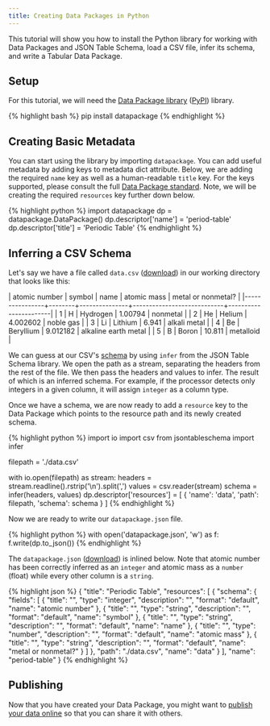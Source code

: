 ```yaml
---
title: Creating Data Packages in Python
---
```


This tutorial will show you how to install the Python library for
working with Data Packages and JSON Table Schema, load a CSV file,
infer its schema, and write a Tabular Data Package.

## Setup 

For this tutorial, we will need the
[Data Package library](https://github.com/frictionlessdata/datapackage-py)
([PyPI](https://pypi.python.org/pypi/datapackage)) library.

{% highlight bash %}
pip install datapackage
{% endhighlight %}

## Creating Basic Metadata

You can start using the library by importing `datapackage`.  You can
add useful metadata by adding keys to metadata dict attribute.  Below,
we are adding the required `name` key as well as a human-readable
`title` key.  For the keys supported, please consult the full
[Data Package standard](http://specs.frictionlessdata.io/data-packages/#metadata).
Note, we will be creating the required `resources` key further down
below.

{% highlight python %}
import datapackage
dp = datapackage.DataPackage()
dp.descriptor['name'] = 'period-table'
dp.descriptor['title'] = 'Periodic Table'
{% endhighlight %}

## Inferring a CSV Schema 

Let's say we have a file called `data.csv`
([download](https://github.com/frictionlessdata/example-data-packages/blob/master/periodic-table/data.csv)) in our working
directory that looks like this:

|  atomic number | symbol | name          | atomic mass | metal or nonmetal?    |
|----------------+--------+---------------+----------------------------+-----------------------|
|  1             | H      | Hydrogen      | 1.00794                 | nonmetal              |
|  2             | He     | Helium        | 4.002602                | noble gas             |
|  3             | Li     | Lithium       | 6.941                   | alkali metal          |
|  4             | Be     | Beryllium     | 9.012182                | alkaline earth metal  |
|  5             | B      | Boron         | 10.811                  | metalloid             |

We can guess at our CSV's [schema](/guides/json-table-schema/) by
using `infer` from the JSON Table Schema library.  We open the path as
a stream, separating the headers from the rest of the file.  We then
pass the headers and values to infer.  The result of which is an
inferred schema.  For example, if the processor detects only integers
in a given column, it will assign `integer` as a column type.

Once we have a schema, we are now ready to add a `resource` key to the
Data Package which points to the resource path and its newly created
schema.

{% highlight python %}
import io
import csv
from jsontableschema import infer

filepath = './data.csv'

with io.open(filepath) as stream:
    headers = stream.readline().rstrip('\n').split(',')
    values = csv.reader(stream)
    schema = infer(headers, values)
    dp.descriptor['resources'] = [
        {
            'name': 'data',
            'path': filepath,
            'schema': schema
        }
    ]
{% endhighlight %}

Now we are ready to write our `datapackage.json` file.

{% highlight python %}
with open('datapackage.json', 'w') as f:
  f.write(dp.to_json())
{% endhighlight %}

The `datapackage.json`
([download](https://github.com/frictionlessdata/example-data-packages/blob/master/periodic-table/datapackage.json)) is
inlined below.  Note that atomic number has been correctly inferred as
an `integer` and atomic mass as a `number` (float) while every other
column is a `string`.

{% highlight json %}
{
  "title": "Periodic Table",
  "resources": [
    {
      "schema": {
        "fields": [
          {
            "title": "",
            "type": "integer",
            "description": "",
            "format": "default",
            "name": "atomic number"
          },
          {
            "title": "",
            "type": "string",
            "description": "",
            "format": "default",
            "name": "symbol"
          },
          {
            "title": "",
            "type": "string",
            "description": "",
            "format": "default",
            "name": "name"
          },
          {
            "title": "",
            "type": "number",
            "description": "",
            "format": "default",
            "name": "atomic mass"
          },
          {
            "title": "",
            "type": "string",
            "description": "",
            "format": "default",
            "name": "metal or nonmetal?"
          }
        ]
      },
      "path": "./data.csv",
      "name": "data"
    }
  ],
  "name": "period-table"
}
{% endhighlight %}

## Publishing

Now that you have created your Data Package, you might want to
[publish your data online](/guides/publish/online/) so that you can
share it with others.
